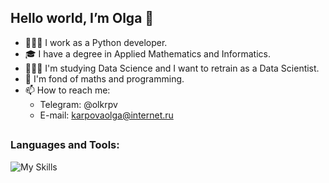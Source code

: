 ## Hello world, I’m Olga 👋
- 👩🏻‍💻 I work as a Python developer.
- 🎓 I have a degree in Applied Mathematics and Informatics.
- 👩🏻‍🎓 I'm studying Data Science and I want to retrain as a Data Scientist.
- 💚 I'm fond of maths and programming.
- 📫 How to reach me:
  - Telegram: @olkrpv
  - E-mail: karpovaolga@internet.ru
##

### Languages and Tools:

![My Skills](https://go-skill-icons.vercel.app/api/icons?i=python,pandas,numpy,matplotlib,anaconda,jupyter,pycharm,django,chatgpt,git)

<!---
olkrpv/olkrpv is a ✨ special ✨ repository because its `README.md` (this file) appears on your GitHub profile.
You can click the Preview link to take a look at your changes.
--->
